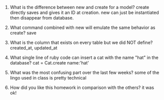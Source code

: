 1. What is the difference between new and create for a model?
create directly saves and gives it an ID at creation. new can just be instantiated then disappear from database.

2. What command combined with new will emulate the same behavior as create?
save

3. What is the column that exists on every table but we did NOT define?
created_at, updated_at

4. What single line of ruby code can insert a cat with the name "hat" in the database?
cat = Cat.create name:'hat'

5. What was the most confusing part over the last few weeks?
some of the lingo used in class is pretty technical

6. How did you like this homework in comparison with the others?
it was ok!
